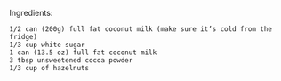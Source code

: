 Ingredients:

    1/2 can (200g) full fat coconut milk (make sure it’s cold from the fridge)
    1/3 cup white sugar
    1 can (13.5 oz) full fat coconut milk
    3 tbsp unsweetened cocoa powder
    1/3 cup of hazelnuts